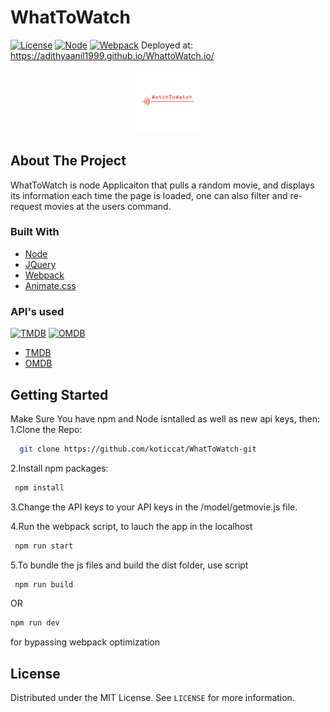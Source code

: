 # WhatToWatch 
[![License](https://img.shields.io/github/license/koticcat/WhatToWatch.svg?style=flat-square)]()
[![Node](https://img.shields.io/badge/Node-10.15.2-yellow.svg)]()
[![Webpack](https://img.shields.io/badge/Webpack-4.30.0-red.svg)]()
Deployed at:
https://adithyaanil1999.github.io/WhattoWatch.io/
<br />
<p align="center">
  <a href="https://github.com/othneildrew/Best-README-Template">
    <img src="src/img/logo_transparent.png" alt="Logo" width="20%" height="20%">
  </a>
</p>


## About The Project
WhatToWatch is  node Applicaiton that pulls a random movie, and displays its information each time the page is loaded, one can also filter and re-request movies at the users command.

### Built With
  * [Node](https://nodejs.org/en/)
  * [JQuery](https://jquery.com)
  * [Webpack](https://webpack.js.org/)
  * [Animate.css](https://daneden.github.io/animate.css/)
  

### API's used
[![TMDB](https://img.shields.io/badge/TMDB-v2%20-yellowgreen.svg)]()
[![OMDB](https://img.shields.io/badge/OMDB-v1-yellow.svg)]()
  * [TMDB](https://developers.themoviedb.org)
  * [OMDB](http://omdbapi.com)
  
## Getting Started
Make Sure You have npm and Node isntalled as well as new api keys, then:
1.Clone the Repo:
```sh
  git clone https://github.com/koticcat/WhatToWatch-git
```
2.Install npm packages:
 ```sh
  npm install
``` 
3.Change the API keys to your API keys in the /model/getmovie.js file.

4.Run the webpack script, to lauch the app in the localhost
 ```sh
  npm run start
``` 
5.To bundle the js files and build the dist folder, use script
 ```sh
  npm run build 
```
 OR 
  ```sh
  npm run dev
```
for bypassing webpack optimization

## License

Distributed under the MIT License. See `LICENSE` for more information.



